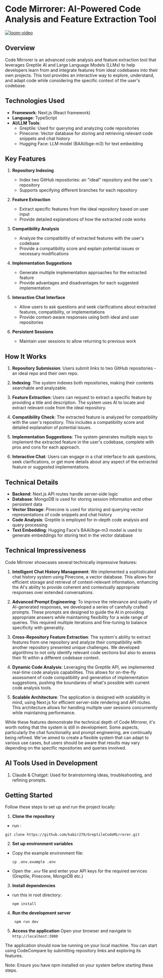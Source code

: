 # Code Mirrorer: AI-Powered Code Analysis and Feature Extraction Tool

[![loom-video](https://github.com/user-attachments/assets/e62a73d5-c376-4b60-8df9-b1fe3a5c6d6b)](https://www.loom.com/share/c0c12722307d485192c866bdd8e0d152?sid=ac4c50e8-6ab9-444c-8741-99fd236b0437)



## Overview

Code Mirrorer is an advanced code analysis and feature extraction tool that leverages Greptile AI and Large Language Models (LLMs) to help developers learn from and integrate features from ideal codebases into their own projects. This tool provides an interactive way to explore, understand, and adapt code while considering the specific context of the user's codebase.

## Technologies Used

- **Framework**: Next.js (React framework)
- **Language**: TypeScript
- **AI/LLM Tools**:
  - Greptile: Used for querying and analyzing code repositories
  - Pinecone: Vector database for storing and retrieving relevant code snippets and chat history
  - Hugging Face: LLM model (BAAI/bge-m3) for text embedding

## Key Features

1. **Repository Indexing**
   - Index two GitHub repositories: an "ideal" repository and the user's repository
   - Supports specifying different branches for each repository

2. **Feature Extraction**
   - Extract specific features from the ideal repository based on user input
   - Provide detailed explanations of how the extracted code works

3. **Compatibility Analysis**
   - Analyze the compatibility of extracted features with the user's codebase
   - Provide a compatibility score and explain potential issues or necessary modifications

4. **Implementation Suggestions**
   - Generate multiple implementation approaches for the extracted feature
   - Provide advantages and disadvantages for each suggested implementation

5. **Interactive Chat Interface**
   - Allow users to ask questions and seek clarifications about extracted features, compatibility, or implementations
   - Provide context-aware responses using both ideal and user repositories

6. **Persistent Sessions**
   - Maintain user sessions to allow returning to previous work

## How It Works

1. **Repository Submission**: Users submit links to two GitHub repositories - an ideal repo and their own repo.

2. **Indexing**: The system indexes both repositories, making their contents searchable and analyzable.

3. **Feature Extraction**: Users can request to extract a specific feature by providing a title and description. The system uses AI to locate and extract relevant code from the ideal repository.

4. **Compatibility Check**: The extracted feature is analyzed for compatibility with the user's repository. This includes a compatibility score and detailed explanation of potential issues.

5. **Implementation Suggestions**: The system generates multiple ways to implement the extracted feature in the user's codebase, complete with pros and cons for each approach.

6. **Interactive Chat**: Users can engage in a chat interface to ask questions, seek clarifications, or get more details about any aspect of the extracted feature or suggested implementations.

## Technical Details

- **Backend**: Next.js API routes handle server-side logic
- **Database**: MongoDB is used for storing session information and other persistent data
- **Vector Storage**: Pinecone is used for storing and querying vector representations of code snippets and chat history
- **Code Analysis**: Greptile is employed for in-depth code analysis and query processing
- **Text Embedding**: Hugging Face's BAAI/bge-m3 model is used to generate embeddings for storing text in the vector database


## Technical Impressiveness

Code Mirrorer showcases several technically impressive features:

1. **Intelligent Chat History Management**: 
   We implemented a sophisticated chat history system using Pinecone, a vector database. This allows for efficient storage and retrieval of context-relevant information, enhancing the AI's ability to provide coherent and contextually appropriate responses over extended conversations.

2. **Advanced Prompt Engineering**: 
   To improve the relevance and quality of AI-generated responses, we developed a series of carefully crafted prompts. These prompts are designed to guide the AI in providing appropriate answers while maintaining flexibility for a wide range of queries. This required multiple iterations and fine-tuning to balance specificity with generality.

3. **Cross-Repository Feature Extraction**: 
   The system's ability to extract features from one repository and analyze their compatibility with another repository presented unique challenges. We developed algorithms to not only identify relevant code sections but also to assess their fit within a different codebase context.

4. **Dynamic Code Analysis**: 
   Leveraging the Greptile API, we implemented real-time code analysis capabilities. This allows for on-the-fly assessment of code compatibility and generation of implementation suggestions, pushing the boundaries of what's possible with current code analysis tools.

5. **Scalable Architecture**: 
   The application is designed with scalability in mind, using Next.js for efficient server-side rendering and API routes. This architecture allows for handling multiple user sessions concurrently while maintaining performance.

While these features demonstrate the technical depth of Code Mirrorer, it's worth noting that the system is still in development. Some aspects, particularly the chat functionality and prompt engineering, are continually being refined. We've aimed to create a flexible system that can adapt to various use cases, but users should be aware that results may vary depending on the specific repositories and queries involved.


## AI Tools Used in Development

1. Claude & Chatgpt: Used for brainstorming ideas, troubleshooting, and refining prompts.

## Getting Started

Follow these steps to set up and run the project locally:

1. **Clone the repository**
- run :
 ```
 git clone https://github.com/kabir276/GreptileCodeMirrorer.git
 ```

2. **Set up environment variables**
- Copy the example environment file:
  ```
  cp .env.example .env
  ```
- Open the `.env` file and enter your API keys for the required services (Greptile, Pinecone, MongoDB etc.)

3. **Install dependencies**
- run this in root directory:
  ```
  npm install
  ```
4. **Run the development server**
   ```
    npm run dev
   ```
5. **Access the application**
Open your browser and navigate to `http://localhost:3000`

The application should now be running on your local machine. You can start using CodeCompare by submitting repository links and exploring its features.

Note: Ensure you have npm installed on your system before starting these steps.

